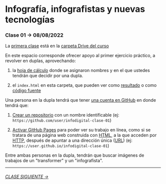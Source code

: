 # Infografía, infografistas y nuevas tecnologías

### Clase 01 → 08/08/2022

La [primera clase](https://docs.google.com/presentation/d/1OtQAFa_0O7-IZ0z_A5zW436tSTwXnjELVacj-UjrYgY/edit?usp=sharing) está en la [carpeta Drive del curso](https://drive.google.com/drive/folders/1TrKlW5fCH-crkBDy0LYgei0S6wCblQsI?usp=sharing)

En este espacio corresponde ofrecer apoyo al primer ejercicio práctico, a revolver en duplas, aprovechando: 

1. la [hoja de cálculo](https://docs.google.com/spreadsheets/d/1hxDagDta1M6MUl6zTjGDKRcsCIF9jhs7eP4VokoKzIU/edit?usp=sharing) donde se asignaron nombres y en el que ustedes tendrán que decidir por una dupla.

2. el `index.html` en esta carpeta, que pueden ver como [resultado](https://profesorfaco.github.io/dno075-2022-2/clase-01/) o como [código fuente](https://github.com/profesorfaco/dno075-2022-2/blob/main/clase-01/index.html)

Una persona en la dupla tendrá que tener [una cuenta en GitHub](https://github.com/) en donde tendrá que:

1. [Crear un repositorio](https://docs.github.com/es/get-started/quickstart/create-a-repo) con un nombre identificable (ej: `https://github.com/user/infodigital-clase-01`)

2. [Activar GitHub Pages](https://docs.github.com/es/pages/getting-started-with-github-pages/configuring-a-publishing-source-for-your-github-pages-site) para poder ver su trabajo en línea, como si se tratara de una página web construida con [HTML](https://developer.mozilla.org/es/docs/Learn/HTML/Introduction_to_HTML/Getting_started), a la que acceden por [HTTP](https://es.wikipedia.org/wiki/Protocolo_de_transferencia_de_hipertexto), después de apuntar a una dirección única ([URL](https://es.wikipedia.org/wiki/Localizador_de_recursos_uniforme)) (ej: `https://user.github.io/infodigital-clase-01`)

Entre ambas personas en la dupla, tendrán que buscar imágenes de trabajos de un "transformer" y un "infografista".




- - - - - - - 

###### [CLASE SIGUIENTE →](https://github.com/profesorfaco/dno075-2022-2/tree/main/clase-03) 
